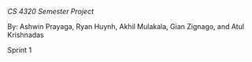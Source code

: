 *CS 4320 Semester Project*

By: Ashwin Prayaga, Ryan Huynh, Akhil Mulakala, Gian Zignago, and Atul Krishnadas

Sprint 1

